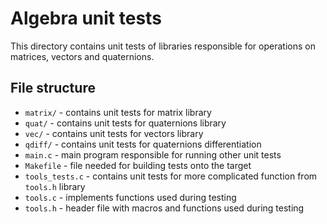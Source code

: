 # Algebra unit tests

This directory contains unit tests of libraries responsible for operations on matrices, vectors and quaternions.

## File structure

- `matrix/` - contains unit tests for matrix library
- `quat/` - contains unit tests for quaternions library
- `vec/` - contains unit tests for vectors library
- `qdiff/` - contains unit tests for quaternions differentiation
- `main.c` - main program responsible for running other unit tests
- `Makefile` - file needed for building tests onto the target
- `tools_tests.c` - contains unit tests for more complicated function from `tools.h` library
- `tools.c` - implements functions used during testing
- `tools.h` - header file with macros and functions used during testing
